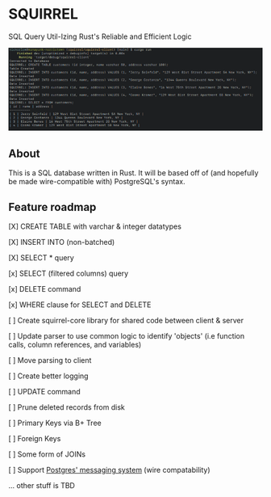 # SQUIRREL
SQL Query Util-Izing Rust's Reliable and Efficient Logic

![Demo showing data insertation into SQUIRREL](https://github.com/nickorlow/squirrel/blob/main/.meta/images/demo_data_insert.png?raw=true)

## About
This is a SQL database written in Rust. It will be based off of (and hopefully be made wire-compatible with) PostgreSQL's syntax.

## Feature roadmap

[X] CREATE TABLE with varchar & integer datatypes

[X] INSERT INTO (non-batched)

[X] SELECT * query 

[x] SELECT (filtered columns) query 

[x] DELETE command

[x] WHERE clause for SELECT and DELETE

[ ] Create squirrel-core library for shared code between client & server

[ ] Update parser to use common logic to identify 'objects' (i.e function calls, column references, and variables) 

[ ] Move parsing to client

[ ] Create better logging

[ ] UPDATE command

[ ] Prune deleted records from disk

[ ] Primary Keys via B+ Tree

[ ] Foreign Keys

[ ] Some form of JOINs

[ ] Support [Postgres' messaging system](https://www.postgresql.org/docs/current/protocol-flow.html#id-1.10.6.7.3) (wire compatability)
 
... other stuff is TBD
